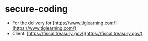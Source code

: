 # secure-coding

* For the delivery for [https://www.tlglearning.com/](https://www.tlglearning.com/)
* Client: [https://fiscal.treasury.gov/](https://fiscal.treasury.gov/)




